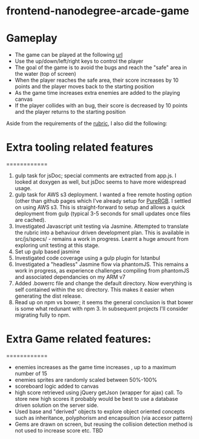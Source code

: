 
frontend-nanodegree-arcade-game
===============================

# Gameplay
* The game can be played at the following [url](http://udaarcade.s3-website-us-east-1.amazonaws.com/)
* Use the up/down/left/right keys to control the player
* The goal of the game is to avoid the bugs and reach the "safe" area in the water (top of screen)
* When the player reaches the safe area, their score increases by 10 points and the player moves back to the starting position
* As the game time increases extra enemies are added to the playing canvas
* If the player collides with an bug, their score is decreased by 10 points and the player returns to the starting position


Aside from the requirements of the [rubric](https://review.udacity.com/#!/projects/2696458597/rubric), I also did the following:

# Extra tooling related features
============
1. gulp task for jsDoc; special comments are extracted from app.js. I looked at doxygen as well, but jsDoc seems to have more widespread usage. 
2. gulp task for AWS s3 deployment. I wanted a free remote hosting option (other than github pages which I've already setup for [PureRGB](www.purergb.com). I settled on using AWS s3. This is straight-forward to setup and allows a quick deployment from gulp (typical 3-5 seconds for small updates once files are cached).
3. Investigated Javascript unit testing via Jasmine. Attempted to translate the rubric into a behaviour driven development plan. This is available in src/js/specs/ - remains a work in progress. Learnt a huge amount from exploring unit testing at this stage.
4. Set up gulp based jasmine
5. Investigated code coverage using a gulp plugin for Istanbul
6. Investigated a "headless" Jasmine flow via phantomJS. This remains a work in progress, as experience challenges compiling from phantomJS and associated dependancies on my ARM v7
7. Added .bowerrc file and change the default directory. Now everything is self contained within the src directory. This makes it easier when generating the dist release.
8. Read up on npm vs bower; it seems the general conclusion is that bower is some what redunant with npm 3. In subsequent projects I'll consider migrating fully to npm. 

# Extra Game related features:
============
- enemies increases as the game time increases , up to a maximum number of 15
- enemies sprites are randomly scaled between 50%-100%
- scoreboard logic added to canvas
- high score retrieved using jQuery getJson (wrapper for ajax) call. To store new high scores it probably would be best to use a database driven solution on the server side.
- Used base and "derived" objects to explore object oriented concepts such as inheritance, polyphorism and encapsultion (via accesor pattern)
- Gems are drawn on screen, but reusing the collision detection method is not used to increase score etc. TBD

